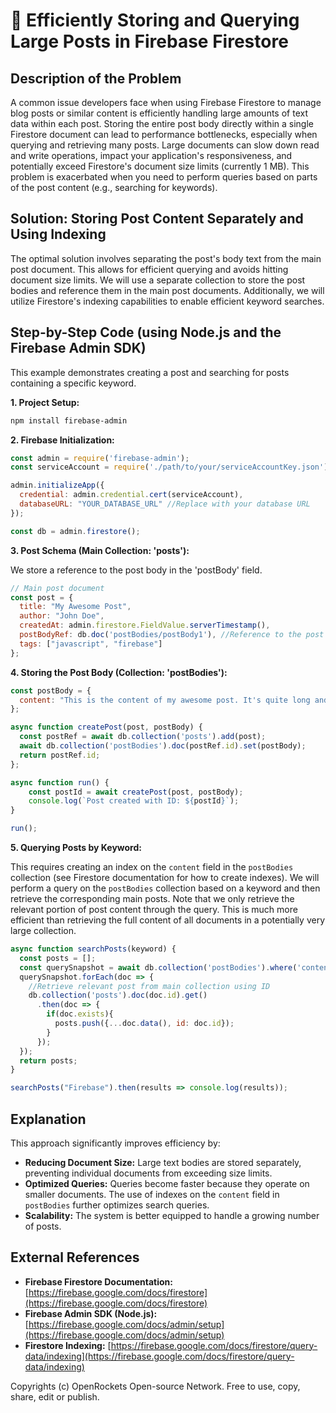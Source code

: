 # 🐞 Efficiently Storing and Querying Large Posts in Firebase Firestore


## Description of the Problem

A common issue developers face when using Firebase Firestore to manage blog posts or similar content is efficiently handling large amounts of text data within each post.  Storing the entire post body directly within a single Firestore document can lead to performance bottlenecks, especially when querying and retrieving many posts.  Large documents can slow down read and write operations, impact your application's responsiveness, and potentially exceed Firestore's document size limits (currently 1 MB).  This problem is exacerbated when you need to perform queries based on parts of the post content (e.g., searching for keywords).

## Solution:  Storing Post Content Separately and Using Indexing

The optimal solution involves separating the post's body text from the main post document. This allows for efficient querying and avoids hitting document size limits. We will use a separate collection to store the post bodies and reference them in the main post documents.  Additionally, we will utilize Firestore's indexing capabilities to enable efficient keyword searches.


## Step-by-Step Code (using Node.js and the Firebase Admin SDK)

This example demonstrates creating a post and searching for posts containing a specific keyword.

**1. Project Setup:**

```bash
npm install firebase-admin
```

**2.  Firebase Initialization:**

```javascript
const admin = require('firebase-admin');
const serviceAccount = require('./path/to/your/serviceAccountKey.json'); // Replace with your path

admin.initializeApp({
  credential: admin.credential.cert(serviceAccount),
  databaseURL: "YOUR_DATABASE_URL" //Replace with your database URL
});

const db = admin.firestore();
```

**3.  Post Schema (Main Collection: 'posts'):**

We store a reference to the post body in the 'postBody' field.

```javascript
// Main post document
const post = {
  title: "My Awesome Post",
  author: "John Doe",
  createdAt: admin.firestore.FieldValue.serverTimestamp(),
  postBodyRef: db.doc('postBodies/postBody1'), //Reference to the post body document.
  tags: ["javascript", "firebase"]
};
```

**4.  Storing the Post Body (Collection: 'postBodies'):**

```javascript
const postBody = {
  content: "This is the content of my awesome post. It's quite long and detailed, containing many paragraphs and examples of JavaScript and Firebase integration."
};

async function createPost(post, postBody) {
  const postRef = await db.collection('posts').add(post);
  await db.collection('postBodies').doc(postRef.id).set(postBody);
  return postRef.id;
};

async function run() {
    const postId = await createPost(post, postBody);
    console.log(`Post created with ID: ${postId}`);
}

run();
```

**5.  Querying Posts by Keyword:**

This requires creating an index on the `content` field in the `postBodies` collection (see Firestore documentation for how to create indexes).  We will perform a query on the `postBodies` collection based on a keyword and then retrieve the corresponding main posts.  Note that we only retrieve the relevant portion of post content through the query.  This is much more efficient than retrieving the full content of all documents in a potentially very large collection.

```javascript
async function searchPosts(keyword) {
  const posts = [];
  const querySnapshot = await db.collection('postBodies').where('content', '>', keyword).get(); //This query needs to be changed based on your index and needs
  querySnapshot.forEach(doc => {
    //Retrieve relevant post from main collection using ID
    db.collection('posts').doc(doc.id).get()
      .then(doc => {
        if(doc.exists){
          posts.push({...doc.data(), id: doc.id});
        }
      });
  });
  return posts;
}

searchPosts("Firebase").then(results => console.log(results));
```



## Explanation

This approach significantly improves efficiency by:

* **Reducing Document Size:**  Large text bodies are stored separately, preventing individual documents from exceeding size limits.
* **Optimized Queries:** Queries become faster because they operate on smaller documents.  The use of indexes on the `content` field in `postBodies` further optimizes search queries.
* **Scalability:** The system is better equipped to handle a growing number of posts.


## External References

* **Firebase Firestore Documentation:** [https://firebase.google.com/docs/firestore](https://firebase.google.com/docs/firestore)
* **Firebase Admin SDK (Node.js):** [https://firebase.google.com/docs/admin/setup](https://firebase.google.com/docs/admin/setup)
* **Firestore Indexing:** [https://firebase.google.com/docs/firestore/query-data/indexing](https://firebase.google.com/docs/firestore/query-data/indexing)


Copyrights (c) OpenRockets Open-source Network. Free to use, copy, share, edit or publish.

